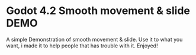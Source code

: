 # Godot 4.2 Smooth movement & slide DEMO
A simple Demonstration of smooth movement & slide. 
Use it to what you want, i made it to help people that has trouble with it.
Enjoyed!
